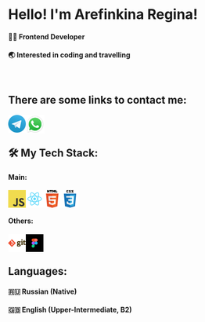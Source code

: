 # Hello! I'm Arefinkina Regina!

#### 👩‍💻 Frontend Developer
#### 🌏 Interested in coding and travelling

<br />

## There are some links to contact me:
<a href="https://t.me/arefinkina_regina"><img align="left" alt="Telegram logo" width="36px" src="https://raw.githubusercontent.com/github/explore/80688e429a7d4ef2fca1e82350fe8e3517d3494d/topics/telegram/telegram.png"/>
</a>
<a name="user-content-watsapp" href="https://wa.me/79052190752"><img align="left" alt="WhatsApp logo" width="38px" src="https://raw.githubusercontent.com/github/explore/fbea3555736cd38170cc0be88424d129741ffbb9/topics/whatsapp/whatsapp.png"/>
</a>


<br />
<br />

## 🛠 My Tech Stack:

#### Main:


<img align="left" alt="JavaScript logo" width="36px" src="https://raw.githubusercontent.com/github/explore/80688e429a7d4ef2fca1e82350fe8e3517d3494d/topics/javascript/javascript.png"/>

<img align="left" alt="REACT logo" width="36px" src="https://raw.githubusercontent.com/github/explore/80688e429a7d4ef2fca1e82350fe8e3517d3494d/topics/react/react.png"/>

<img align="left" alt="HTML logo" width="36px" src="https://raw.githubusercontent.com/github/explore/80688e429a7d4ef2fca1e82350fe8e3517d3494d/topics/html/html.png"/>

<img align="left" alt="CSS logo" width="36px" src="https://raw.githubusercontent.com/github/explore/80688e429a7d4ef2fca1e82350fe8e3517d3494d/topics/css/css.png"/>

<br />
<br />

#### Others:
<img align="left" alt="Git logo" width="36px" src="https://raw.githubusercontent.com/github/explore/80688e429a7d4ef2fca1e82350fe8e3517d3494d/topics/git/git.png"/>

<img align="left" alt="Figma logo" width="36px" src="https://raw.githubusercontent.com/github/explore/05d0f0dfceafd861bdf2b53559399dae7b2e2d8b/topics/figma/figma.png"/>

<br />
<br />



##  Languages:
#### 🇷🇺 Russian (Native) 
#### 🇬🇧 English (Upper-Intermediate, B2) 
